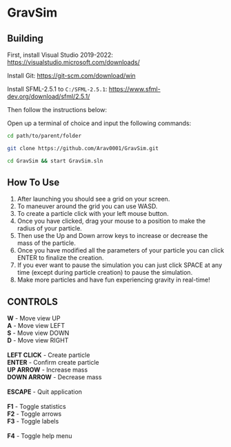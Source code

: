 # GravSim

## Building

First, install Visual Studio 2019-2022: https://visualstudio.microsoft.com/downloads/

Install Git: https://git-scm.com/download/win

Install SFML-2.5.1 to ```C:/SFML-2.5.1```: https://www.sfml-dev.org/download/sfml/2.5.1/

Then follow the instructions below:

Open up a terminal of choice and input the following commands:

```bash
cd path/to/parent/folder
```
```bash
git clone https://github.com/Arav0001/GravSim.git
```
```bash
cd GravSim && start GravSim.sln
```

## How To Use

  1. After launching you should see a grid on your screen.
  2. To maneuver around the grid you can use WASD.
  3. To create a particle click with your left mouse button.
  4. Once you have clicked, drag your mouse to a position to make the radius of your particle.
  5. Then use the Up and Down arrow keys to increase or decrease the mass of the particle.
  6. Once you have modified all the parameters of your particle you can click ENTER to finalize the creation.
  7. If you ever want to pause the simulation you can just click SPACE at any time (except during particle creation) to pause the simulation.
  8. Make more particles and have fun experiencing gravity in real-time!

## CONTROLS

**W** - Move view UP\
**A** - Move view LEFT\
**S** - Move view DOWN\
**D** - Move view RIGHT\
\
**LEFT CLICK** - Create particle\
**ENTER** - Confirm create particle\
**UP ARROW** - Increase mass\
**DOWN ARROW** - Decrease mass\
\
**ESCAPE** - Quit application\
\
**F1** - Toggle statistics\
**F2** - Toggle arrows\
**F3** - Toggle labels\
\
**F4** - Toggle help menu
